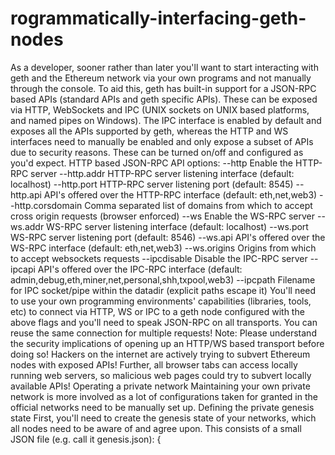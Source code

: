 # rogrammatically-interfacing-geth-nodes
As a developer, sooner rather than later you'll want to start interacting with geth and the Ethereum network via your own programs and not manually through the console. To aid this, geth has built-in support for a JSON-RPC based APIs (standard APIs and geth specific APIs). These can be exposed via HTTP, WebSockets and IPC (UNIX sockets on UNIX based platforms, and named pipes on Windows).  The IPC interface is enabled by default and exposes all the APIs supported by geth, whereas the HTTP and WS interfaces need to manually be enabled and only expose a subset of APIs due to security reasons. These can be turned on/off and configured as you'd expect.  HTTP based JSON-RPC API options:  --http Enable the HTTP-RPC server --http.addr HTTP-RPC server listening interface (default: localhost) --http.port HTTP-RPC server listening port (default: 8545) --http.api API's offered over the HTTP-RPC interface (default: eth,net,web3) --http.corsdomain Comma separated list of domains from which to accept cross origin requests (browser enforced) --ws Enable the WS-RPC server --ws.addr WS-RPC server listening interface (default: localhost) --ws.port WS-RPC server listening port (default: 8546) --ws.api API's offered over the WS-RPC interface (default: eth,net,web3) --ws.origins Origins from which to accept websockets requests --ipcdisable Disable the IPC-RPC server --ipcapi API's offered over the IPC-RPC interface (default: admin,debug,eth,miner,net,personal,shh,txpool,web3) --ipcpath Filename for IPC socket/pipe within the datadir (explicit paths escape it) You'll need to use your own programming environments' capabilities (libraries, tools, etc) to connect via HTTP, WS or IPC to a geth node configured with the above flags and you'll need to speak JSON-RPC on all transports. You can reuse the same connection for multiple requests!  Note: Please understand the security implications of opening up an HTTP/WS based transport before doing so! Hackers on the internet are actively trying to subvert Ethereum nodes with exposed APIs! Further, all browser tabs can access locally running web servers, so malicious web pages could try to subvert locally available APIs!  Operating a private network Maintaining your own private network is more involved as a lot of configurations taken for granted in the official networks need to be manually set up.  Defining the private genesis state First, you'll need to create the genesis state of your networks, which all nodes need to be aware of and agree upon. This consists of a small JSON file (e.g. call it genesis.json):  {
